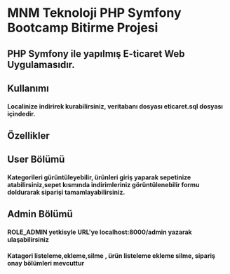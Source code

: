 # MNM Teknoloji PHP Symfony Bootcamp Bitirme Projesi
## PHP Symfony ile yapılmış E-ticaret Web Uygulamasıdır. 

## Kullanımı
#### Localinize indirirek kurabilirsiniz, veritabanı dosyası eticaret.sql dosyası içindedir. 

##  Özellikler
## User Bölümü

#### Kategorileri gürüntüleyebilir, ürünleri giriş yaparak sepetinize atabilirsiniz,sepet kısmında indirimleriniz görüntülenebilir formu doldurarak siparişi tamamlayabilirsiniz. 

## Admin Bölümü 
####  ROLE_ADMIN yetkisyle URL'ye localhost:8000/admin yazarak ulaşabilirsiniz
#### Katagori listeleme,ekleme,silme , ürün listeleme ekleme silme, sipariş onay bölümleri mevcuttur
